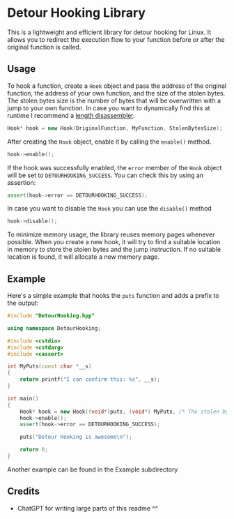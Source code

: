# Detour Hooking Library

This is a lightweight and efficient library for detour hooking for Linux. It allows you to redirect the execution flow
to your function before or after the original function is called.

## Usage

To hook a function, create a `Hook` object and pass the address of the original function, the address of your own
function, and the size of the stolen bytes. The stolen bytes size is the number of bytes that will be overwritten with a
jump to your own function. In case you want to dynamically find this at runtime I recommend
a [length disassembler](https://en.wikipedia.org/wiki/Disassembler#Length_disassembler).

```c++
Hook* hook = new Hook(OriginalFunction, MyFunction, StolenBytesSize);
```

After creating the `Hook` object, enable it by calling the `enable()` method.

```c++
hook->enable();
```

If the hook was successfully enabled, the `error` member of the `Hook` object will be set to `DETOURHOOKING_SUCCESS`.
You can check this by using an assertion:

```c++
assert(hook->error == DETOURHOOKING_SUCCESS);
```

In case you want to disable the `Hook` you can use the `disable()` method

```c++
hook->disable();
```

To minimize memory usage, the library reuses memory pages whenever possible. When you create a new hook, it will try to
find a suitable location in memory to store the stolen bytes and the jump instruction. If no suitable location is found,
it will allocate a new memory page.

## Example

Here's a simple example that hooks the `puts` function and adds a prefix to the output:

```c++
#include "DetourHooking.hpp"

using namespace DetourHooking;

#include <cstdio>
#include <cstdarg>
#include <cassert>

int MyPuts(const char *__s)
{
	return printf("I can confirm this: %s", __s);
}

int main()
{
	Hook* hook = new Hook((void*)puts, (void*) MyPuts, /* The stolen bytes size will vary for each system */);
	hook->enable();
	assert(hook->error == DETOURHOOKING_SUCCESS);

	puts("Detour Hooking is awesome\n");

	return 0;
}
```

Another example can be found in the Example subdirectory

## Credits

- ChatGPT for writing large parts of this readme ^^
